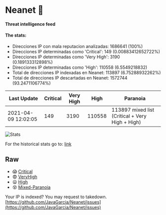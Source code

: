 # Neanet :hocho:
#### Threat intelligence feed
#### The stats:

- Direcciones IP con mala reputacion analizadas: 1686641 (100%)
- Direcciones IP determinadas como 'Critical':  149 (0.00883412652722%)
- Direcciones IP determinadas como 'Very High':  3190 (0.189133312898%)
- Direcciones IP determinadas como 'High':  110558 (6.5549218832)
- Total de direcciones IP indexadas en Neanet:  113897 (6.75288932262%)
- Total de direcciones IP descartadas en Neanet:  1572744 (93.2471106774%)

| Last Update | Critical | Very High | High | Paranoia |
| --- | --- | --- | --- | --- |
| 2021-04-09 12:02:05 | 149 | 3190 | 110558 | 113897 mixed list (Critical + Very High + High)|

![Stats](https://docs.google.com/spreadsheets/d/e/2PACX-1vSnaNMIXVabIpDJjufMlzH7poXnshF3mgd8Is1g9ytUEzVsP5my4Trn8f-xkoLLQ38xpL3HtmUexLo6/pubchart?oid=501124687&format=image)

For the historical stats go to: [link](/stats.csv)
## Raw
- :scream: [Critical](https://raw.githubusercontent.com/JavaGarcia/Neanet/master/blacklists/neanet_critical.txt)
- :fearful: [VeryHigh](https://raw.githubusercontent.com/JavaGarcia/Neanet/master/blacklists/neanet_veryHigh.txtt)
- :frowning: [High](https://raw.githubusercontent.com/JavaGarcia/Neanet/master/blacklists/neanet_high.txt)
- :dizzy_face: [Mixed-Paranoia](https://raw.githubusercontent.com/JavaGarcia/Neanet/master/blacklists/neanet_all.txt)


Your IP is indexed? You may request to takedown. [https://github.com/JavaGarcia/Neanet/issues](https://github.com/JavaGarcia/Neanet/issues)


























































































































































































































































































































































































































































































































































































































































































































































































































































































































































































































































































































































































































































































































































































































































































































































































































































































































































































































































































































































































































































































































































































































































































































































































































































































































































































































































































































































































































































































































































































































































































































































































































































































































































































































































































































































































































































































































































































































































































































































































































































































































































































































































































































































































































































































































































































































































































































































































































































































































































































































































































































































































































































































































































































































































































































































































































































































